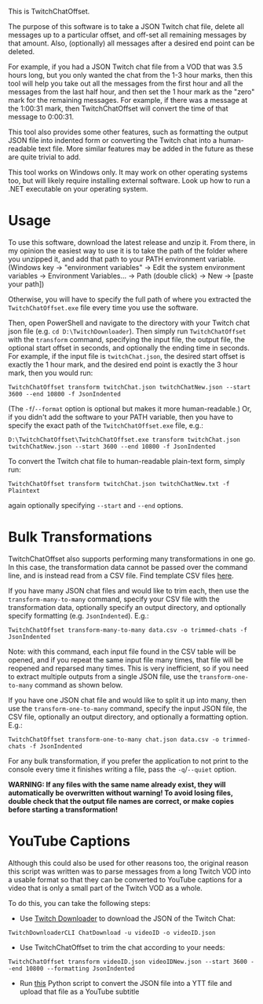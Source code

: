 This is TwitchChatOffset.

The purpose of this software is to take a JSON Twitch chat file, delete all messages up to a particular offset, and off-set all remaining messages by that amount. Also, (optionally) all messages after a desired end point can be deleted.

For example, if you had a JSON Twitch chat file from a VOD that was 3.5 hours long, but you only wanted the chat from the 1-3 hour marks, then this tool will help you take out all the messages from the first hour and all the messages from the last half hour, and then set the 1 hour mark as the "zero" mark for the remaining messages. For example, if there was a message at the 1:00:31 mark, then TwitchChatOffset will convert the time of that message to 0:00:31.

This tool also provides some other features, such as formatting the output JSON file into indented form or converting the Twitch chat into a human-readable text file. More similar features may be added in the future as these are quite trivial to add.

This tool works on Windows only. It may work on other operating systems too, but will likely require installing external software. Look up how to run a .NET executable on your operating system.

# Usage

To use this software, download the latest release and unzip it. From there, in my opinion the easiest way to use it is to take the path of the folder where you unzipped it, and add that path to your PATH environment variable. (Windows key -> "environment variables" -> Edit the system environment variables -> Environment Variables... -> Path (double click) -> New -> [paste your path])

Otherwise, you will have to specify the full path of where you extracted the `TwitchChatOffset.exe` file every time you use the software.

Then, open PowerShell and navigate to the directory with your Twitch chat json file (e.g. `cd D:\TwitchDownloader`). Then simply run `TwitchChatOffset` with the `transform` command, specifying the input file, the output file, the optional start offset in seconds, and optionally the ending time in seconds. For example, if the input file is `twitchChat.json`, the desired start offset is exactly the 1 hour mark, and the desired end point is exactly the 3 hour mark, then you would run:

`TwitchChatOffset transform twitchChat.json twitchChatNew.json --start 3600 --end 10800 -f JsonIndented`

(The `-f`/`--format` option is optional but makes it more human-readable.) Or, if you didn't add the software to your PATH variable, then you have to specify the exact path of the `TwitchChatOffset.exe` file, e.g.:

`D:\TwitchChatOffset\TwitchChatOffset.exe transform twitchChat.json twitchChatNew.json --start 3600 --end 10800 -f JsonIndented`

To convert the Twitch chat file to human-readable plain-text form, simply run:

`TwitchChatOffset transform twitchChat.json twitchChatNew.txt -f Plaintext`

again optionally specifying `--start` and `--end` options.

# Bulk Transformations

TwitchChatOffset also supports performing many transformations in one go. In this case, the transformation data cannot be passed over the command line, and is instead read from a CSV file. Find template CSV files [here](templates).

If you have many JSON chat files and would like to trim each, then use the `transform-many-to-many` command, specify your CSV file with the transformation data, optionally specify an output directory, and optionally specify formatting (e.g. `JsonIndented`). E.g.:

`TwitchChatOffset transform-many-to-many data.csv -o trimmed-chats -f JsonIndented`

Note: with this command, each input file found in the CSV table will be opened, and if you repeat the same input file many times, that file will be reopened and reparsed many times. This is very inefficient, so if you need to extract multiple outputs from a single JSON file, use the `transform-one-to-many` command as shown below.

If you have one JSON chat file and would like to split it up into many, then use the `transform-one-to-many` command, specify the input JSON file, the CSV file, optionally an output directory, and optionally a formatting option. E.g.:

`TwitchChatOffset transform-one-to-many chat.json data.csv -o trimmed-chats -f JsonIndented`

For any bulk transformation, if you prefer the application to not print to the console every time it finishes writing a file, pass the `-q`/`--quiet` option.

**WARNING: If any files with the same name already exist, they will automatically be overwritten without warning! To avoid losing files, double check that the output file names are correct, or make copies before starting a transformation!**

# YouTube Captions

Although this could also be used for other reasons too, the original reason this script was written was to parse messages from a long Twitch VOD into a usable format so that they can be converted to YouTube captions for a video that is only a small part of the Twitch VOD as a whole.

To do this, you can take the following steps:
- Use [Twitch Downloader](https://github.com/lay295/TwitchDownloader) to download the JSON of the Twitch Chat:

`TwitchDownloaderCLI ChatDownload -u videoID -o videoID.json`

- Use TwitchChatOffset to trim the chat according to your needs:

`TwitchChatOffset transform videoID.json videoIDNew.json --start 3600 --end 10800 --formatting JsonIndented`

- Run [this](https://gist.github.com/Cqoicebordel/d9110b4b1191b9e9f6a8165438e00ea0) Python script to convert the JSON file into a YTT file and upload that file as a YouTube subtitle
